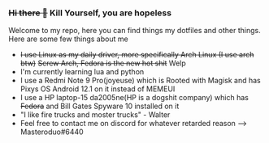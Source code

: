 ###  ~~Hi there 👋~~ Kill Yourself, you are hopeless

Welcome to my repo, here you can find things my dotfiles and other things. Here are some few things about me

- ~~I use Linux as my daily driver, more specifically Arch Linux (I use arch btw)~~ ~~Screw Arch, Fedora is the new hot shit~~ Welp
- I'm currently learning lua and python
- I use a Redmi Note 9 Pro(joyeuse) which is Rooted with Magisk and has Pixys OS Android 12.1 on it instead of MEMEUI
- I use a HP laptop-15 da2005ne(HP is a dogshit company) which has ~~Fedora~~ and Bill Gates Spyware 10 installed on it
- "I like fire trucks and moster trucks" - Walter
- Feel free to contact me on discord for whatever retarded reason --> Masteroduo#6440
